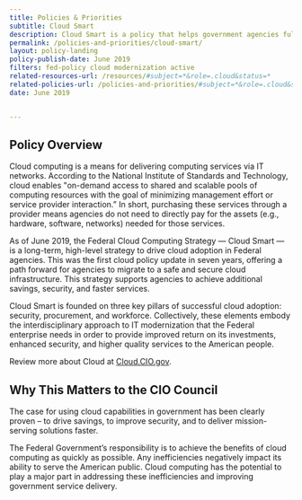 ```yaml
---
title: Policies & Priorities
subtitle: Cloud Smart
description: Cloud Smart is a policy that helps government agencies fully actualize the promise and potential of cloud-based technologies in a thoughtful and practical way.
permalink: /policies-and-priorities/cloud-smart/
layout: policy-landing
policy-publish-date: June 2019
filters: fed-policy cloud modernization active
related-resources-url: /resources/#subject=*&role=.cloud&status=*
related-policies-url: /policies-and-priorities/#subject=*&role=.cloud&status=*
date: June 2019


---
```


## Policy Overview ##
Cloud computing is a means for delivering computing services via IT networks. According to the National Institute of Standards and Technology, cloud enables "on-demand access to shared and scalable pools of computing resources with the goal of minimizing management effort or service provider interaction.” In short, purchasing these services through a provider means agencies do not need to directly pay for the assets (e.g., hardware, software, networks) needed for those services.

As of June 2019, the Federal Cloud Computing Strategy — Cloud Smart — is a long-term, high-level strategy to drive cloud adoption in Federal agencies. This was the first cloud policy update in seven years, offering a path forward for agencies to migrate to a safe and secure cloud infrastructure. This strategy supports agencies to achieve additional savings, security, and faster services.

Cloud Smart is founded on three key pillars of successful cloud adoption: security, procurement, and workforce. Collectively, these elements embody the interdisciplinary approach to IT modernization that the Federal enterprise needs in order to provide improved return on its investments, enhanced security, and higher quality services to the American people.

Review more about Cloud at [Cloud.CIO.gov](https://cloud.cio.gov/).

## Why This Matters to the CIO Council ##
The case for using cloud capabilities in government has been clearly proven – to drive savings, to improve security, and to deliver mission-serving solutions faster.

The Federal Government’s responsibility is to achieve the benefits of cloud computing as quickly as possible. Any inefficiencies negatively impact its ability to serve the American public. Cloud computing has the potential to play a major part in addressing these inefficiencies and improving government service delivery.
&nbsp;

